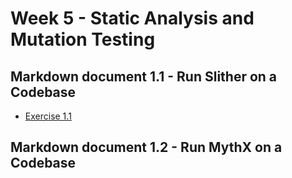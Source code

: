 # Week 5 - Static Analysis and Mutation Testing

## Markdown document 1.1 - Run Slither on a Codebase

- [Exercise 1.1](./slither.md)

## Markdown document 1.2 - Run MythX on a Codebase


